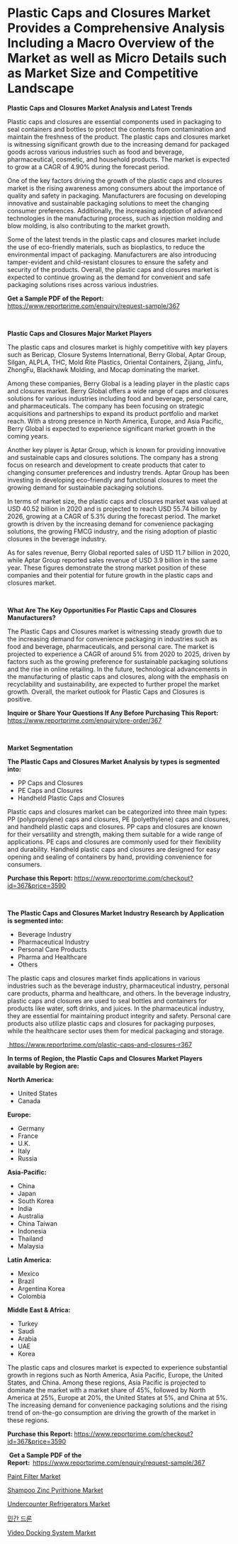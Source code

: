 <p><h1>Plastic Caps and Closures Market Provides a Comprehensive Analysis Including a Macro Overview of the Market as well as Micro Details such as Market Size and Competitive Landscape</h1></p><p><strong>Plastic Caps and Closures Market Analysis and Latest Trends</strong></p>
<p><p>Plastic caps and closures are essential components used in packaging to seal containers and bottles to protect the contents from contamination and maintain the freshness of the product. The plastic caps and closures market is witnessing significant growth due to the increasing demand for packaged goods across various industries such as food and beverage, pharmaceutical, cosmetic, and household products. The market is expected to grow at a CAGR of 4.90% during the forecast period.</p><p>One of the key factors driving the growth of the plastic caps and closures market is the rising awareness among consumers about the importance of quality and safety in packaging. Manufacturers are focusing on developing innovative and sustainable packaging solutions to meet the changing consumer preferences. Additionally, the increasing adoption of advanced technologies in the manufacturing process, such as injection molding and blow molding, is also contributing to the market growth.</p><p>Some of the latest trends in the plastic caps and closures market include the use of eco-friendly materials, such as bioplastics, to reduce the environmental impact of packaging. Manufacturers are also introducing tamper-evident and child-resistant closures to ensure the safety and security of the products. Overall, the plastic caps and closures market is expected to continue growing as the demand for convenient and safe packaging solutions rises across various industries.</p></p>
<p><strong>Get a Sample PDF of the Report:&nbsp;</strong> <a href="https://www.reportprime.com/enquiry/request-sample/367">https://www.reportprime.com/enquiry/request-sample/367</a></p>
<p>&nbsp;</p>
<p><strong>Plastic Caps and Closures Major Market Players</strong></p>
<p><p>The plastic caps and closures market is highly competitive with key players such as Bericap, Closure Systems International, Berry Global, Aptar Group, Silgan, ALPLA, THC, Mold Rite Plastics, Oriental Containers, Zijiang, Jinfu, ZhongFu, Blackhawk Molding, and Mocap dominating the market.</p><p>Among these companies, Berry Global is a leading player in the plastic caps and closures market. Berry Global offers a wide range of caps and closures solutions for various industries including food and beverage, personal care, and pharmaceuticals. The company has been focusing on strategic acquisitions and partnerships to expand its product portfolio and market reach. With a strong presence in North America, Europe, and Asia Pacific, Berry Global is expected to experience significant market growth in the coming years.</p><p>Another key player is Aptar Group, which is known for providing innovative and sustainable caps and closures solutions. The company has a strong focus on research and development to create products that cater to changing consumer preferences and industry trends. Aptar Group has been investing in developing eco-friendly and functional closures to meet the growing demand for sustainable packaging solutions.</p><p>In terms of market size, the plastic caps and closures market was valued at USD 40.52 billion in 2020 and is projected to reach USD 55.74 billion by 2026, growing at a CAGR of 5.3% during the forecast period. The market growth is driven by the increasing demand for convenience packaging solutions, the growing FMCG industry, and the rising adoption of plastic closures in the beverage industry.</p><p>As for sales revenue, Berry Global reported sales of USD 11.7 billion in 2020, while Aptar Group reported sales revenue of USD 3.9 billion in the same year. These figures demonstrate the strong market position of these companies and their potential for future growth in the plastic caps and closures market.</p></p>
<p>&nbsp;</p>
<p><strong>What Are The Key Opportunities For Plastic Caps and Closures Manufacturers?</strong></p>
<p><p>The Plastic Caps and Closures market is witnessing steady growth due to the increasing demand for convenience packaging in industries such as food and beverage, pharmaceuticals, and personal care. The market is projected to experience a CAGR of around 5% from 2020 to 2025, driven by factors such as the growing preference for sustainable packaging solutions and the rise in online retailing. In the future, technological advancements in the manufacturing of plastic caps and closures, along with the emphasis on recyclability and sustainability, are expected to further propel the market growth. Overall, the market outlook for Plastic Caps and Closures is positive.</p></p>
<p><strong>Inquire or Share Your Questions If Any Before Purchasing This Report:</strong> <a href="https://www.reportprime.com/enquiry/pre-order/367">https://www.reportprime.com/enquiry/pre-order/367</a></p>
<p>&nbsp;</p>
<p><strong>Market Segmentation</strong></p>
<p><strong>The Plastic Caps and Closures Market Analysis by types is segmented into:</strong></p>
<p><ul><li>PP Caps and Closures</li><li>PE Caps and Closures</li><li>Handheld Plastic Caps and Closures</li></ul></p>
<p><p>Plastic caps and closures market can be categorized into three main types: PP (polypropylene) caps and closures, PE (polyethylene) caps and closures, and handheld plastic caps and closures. PP caps and closures are known for their versatility and strength, making them suitable for a wide range of applications. PE caps and closures are commonly used for their flexibility and durability. Handheld plastic caps and closures are designed for easy opening and sealing of containers by hand, providing convenience for consumers.</p></p>
<p><strong>Purchase this Report:&nbsp;</strong><a href="https://www.reportprime.com/checkout?id=367&price=3590">https://www.reportprime.com/checkout?id=367&price=3590</a></p>
<p>&nbsp;</p>
<p><strong>The Plastic Caps and Closures Market Industry Research by Application is segmented into:</strong></p>
<p><ul><li>Beverage Industry</li><li>Pharmaceutical Industry</li><li>Personal Care Products</li><li>Pharma and Healthcare</li><li>Others</li></ul></p>
<p><p>The plastic caps and closures market finds applications in various industries such as the beverage industry, pharmaceutical industry, personal care products, pharma and healthcare, and others. In the beverage industry, plastic caps and closures are used to seal bottles and containers for products like water, soft drinks, and juices. In the pharmaceutical industry, they are essential for maintaining product integrity and safety. Personal care products also utilize plastic caps and closures for packaging purposes, while the healthcare sector uses them for medical packaging and storage.</p></p>
<p><a href="https://www.reportprime.com/plastic-caps-and-closures-r367">&nbsp;https://www.reportprime.com/plastic-caps-and-closures-r367</a></p>
<p><strong>In terms of Region, the Plastic Caps and Closures Market Players available by Region are:</strong></p>
<p>
    <p> <strong> North America: </strong>
        <ul>
            <li>United States</li>
            <li>Canada</li>
        </ul>
        </p> 
    <p> <strong> Europe: </strong>
        <ul>
            <li>Germany</li>
            <li>France</li>
            <li>U.K.</li>
            <li>Italy</li>
            <li>Russia</li>
        </ul>
        </p> 
    <p> <strong> Asia-Pacific: </strong>
        <ul>
            <li>China</li>
            <li>Japan</li>
            <li>South Korea</li>
            <li>India</li>
            <li>Australia</li>
            <li>China Taiwan</li>
            <li>Indonesia</li>
            <li>Thailand</li>
            <li>Malaysia</li>
        </ul>
        </p> 
    <p> <strong> Latin America: </strong>
        <ul>
            <li>Mexico</li>
            <li>Brazil</li>
            <li>Argentina Korea</li>
            <li>Colombia</li>
        </ul>
        </p> 
    <p> <strong> Middle East & Africa: </strong>
        <ul>
            <li>Turkey</li>
            <li>Saudi</li>
            <li>Arabia</li>
            <li>UAE</li>
            <li>Korea</li>
        </ul>
    </p>
    </p>
<p><p>The plastic caps and closures market is expected to experience substantial growth in regions such as North America, Asia Pacific, Europe, the United States, and China. Among these regions, Asia Pacific is projected to dominate the market with a market share of 45%, followed by North America at 25%, Europe at 20%, the United States at 5%, and China at 5%. The increasing demand for convenience packaging solutions and the rising trend of on-the-go consumption are driving the growth of the market in these regions.</p></p>
<p><strong>Purchase this Report: </strong><a href="https://www.reportprime.com/checkout?id=367&price=3590">https://www.reportprime.com/checkout?id=367&price=3590</a></p>
<p>&nbsp;<strong>Get a Sample PDF of the Report:&nbsp;&nbsp;</strong><a href="https://www.reportprime.com/enquiry/request-sample/367">https://www.reportprime.com/enquiry/request-sample/367</a></p>
<p><strong></strong></p>
<p><p><a href="https://github.com/angelajermaine/Market-Research-Report-List-4/blob/main/paint-filter-market.md">Paint Filter Market</a></p><p><a href="https://github.com/provorikovar/Market-Research-Report-List-6/blob/main/shampoo-zinc-pyrithione-market.md">Shampoo Zinc Pyrithione Market</a></p><p><a href="https://medium.com/@amanda.hamilton54645/undercounter-refrigerators-industry-analysis-report-its-market-size-growing-with-a-cagr-of-14-7-03b43d55b794">Undercounter Refrigerators Market</a></p><p><a href="https://medium.com/@gabrielblanda5656/%EB%AF%BC%EA%B0%84-%EB%93%9C%EB%A1%A0-%EC%8B%9C%EC%9E%A5-%EC%98%88%EC%B8%A1-2024%EB%85%84%EB%B6%80%ED%84%B0-2031%EB%85%84%EA%B9%8C%EC%A7%80%EC%9D%98-%EA%B8%80%EB%A1%9C%EB%B2%8C-%EC%8B%9C%EC%9E%A5-%EB%8F%99%ED%96%A5-%EB%B0%8F-%EB%B6%84%EC%84%9D%EC%9D%B4-192-%ED%8E%98%EC%9D%B4%EC%A7%80%EC%97%90-%ED%8F%AC%ED%95%A8%EB%8F%BC-%EC%9E%88%EC%8A%B5%EB%8B%88%EB%8B%A4-bfee5030685c">민간 드론</a></p><p><a href="https://issuu.com/reportprime-2/docs/video-docking-system-market-size-20_875c174a710b09">Video Docking System Market</a></p></p>